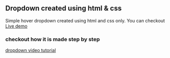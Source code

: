 ## Dropdown created using html & css
Simple hover dropdown created using html and css only. You can checkout [Live demo](https://codepen.io/ankit-codess/pen/rNeaZOE)
### checkout how it is made step by step
[dropdown video tutorial](https://youtu.be/SXmXIsRqdyg)

